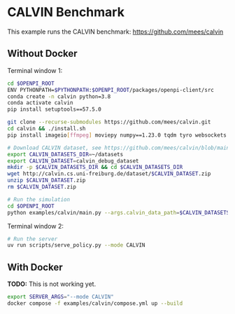 # CALVIN Benchmark

This example runs the CALVIN benchmark: https://github.com/mees/calvin

## Without Docker

Terminal window 1:

```bash
cd $OPENPI_ROOT
ENV PYTHONPATH=$PYTHONPATH:$OPENPI_ROOT/packages/openpi-client/src
conda create -n calvin python=3.8
conda activate calvin
pip install setuptools==57.5.0

git clone --recurse-submodules https://github.com/mees/calvin.git
cd calvin && ./install.sh
pip install imageio[ffmpeg] moviepy numpy==1.23.0 tqdm tyro websockets msgpack

# Download CALVIN dataset, see https://github.com/mees/calvin/blob/main/dataset/download_data.sh
export CALVIN_DATASETS_DIR=~/datasets
export CALVIN_DATASET=calvin_debug_dataset
mkdir -p $CALVIN_DATASETS_DIR && cd $CALVIN_DATASETS_DIR
wget http://calvin.cs.uni-freiburg.de/dataset/$CALVIN_DATASET.zip
unzip $CALVIN_DATASET.zip
rm $CALVIN_DATASET.zip

# Run the simulation
cd $OPENPI_ROOT
python examples/calvin/main.py --args.calvin_data_path=$CALVIN_DATASETS_DIR
```

Terminal window 2:

```bash
# Run the server
uv run scripts/serve_policy.py --mode CALVIN
```

## With Docker

**TODO:** This is not working yet.

```bash
export SERVER_ARGS="--mode CALVIN"
docker compose -f examples/calvin/compose.yml up --build
```

